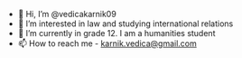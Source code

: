 - 👋 Hi, I’m @vedicakarnik09
- 👀 I’m interested in law and studying international relations
- 🌱 I’m currently in grade 12. I am a humanities student
- 📫 How to reach me - karnik.vedica@gmail.com

<!---
vedicakarnik09/vedicakarnik09 is a ✨ special ✨ repository because its `README.md` (this file) appears on your GitHub profile.
You can click the Preview link to take a look at your changes.
--->
